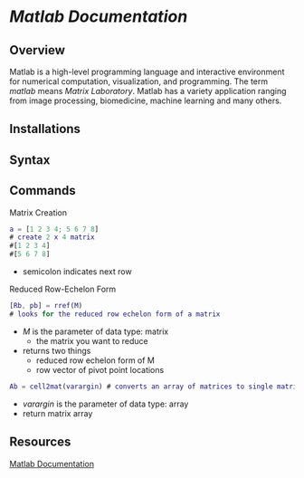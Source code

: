 # ***Matlab Documentation***

## **Overview**
Matlab is a high-level programming language and interactive environment for numerical computation, visualization, and programming. The term *matlab* means *Matrix Laboratory*. Matlab has a variety application ranging from image processing, biomedicine, machine learning and many others.

## **Installations**



## **Syntax**

## **Commands**

Matrix Creation

```matlab
a = [1 2 3 4; 5 6 7 8]
# create 2 x 4 matrix 
#[1 2 3 4]
#[5 6 7 8]
```
- semicolon indicates next row

Reduced Row-Echelon Form
```matlab
[Rb, pb] = rref(M)
# looks for the reduced row echelon form of a matrix
```
- *M* is the parameter of data type: matrix
    - the matrix you want to reduce
- returns two things
    - reduced row echelon form of M
    - row vector of pivot point locations

```matlab
Ab = cell2mat(varargin) # converts an array of matrices to single matrix
```

- *varargin* is the parameter of data type: array
- return matrix array

## **Resources**

[Matlab Documentation](https://www.mathworks.com/help/matlab/)